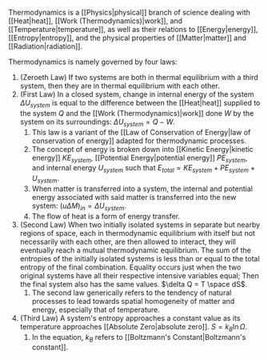 Thermodynamics is a [[Physics|physical]] branch of science dealing with [[Heat|heat]], [[Work (Thermodynamics)|work]], and [[Temperature|temperature]], as well as their relations to [[Energy|energy]], [[Entropy|entropy]], and the physical properties of [[Matter|matter]] and [[Radiation|radiation]].

Thermodynamics is namely governed by four laws:

1. (Zeroeth Law) If two systems are both in thermal equilibrium with a third system, then they are in thermal equilibrium with each other.
2. (First Law) In a closed system, change in internal energy of the system $\Delta U_{system}$ is equal to the difference between the [[Heat|heat]] supplied to the system $Q$ and the [[Work (Thermodynamics)|work]] done $W$ by the system on its surroundings: $\Delta U_{system} = Q - W$.
	1. This law is a variant of the [[Law of Conservation of Energy|law of conservation of energy]] adapted for thermodynamic processes.
	2. The concept of energy is broken down into [[Kinetic Energy|kinetic energy]] $KE_{system}$, [[Potential Energy|potential energy]] $PE_{system}$, and internal energy $U_{system}$ such that $E_{total} = KE_{system} + PE_{system} + U_{system}$.
	3. When matter is transferred into a system, the internal and potential energy associated with said matter is transferred into the new system: $(u\Delta M)_{in} = \Delta U_{system}$.
	4. The flow of heat is a form of energy transfer.
3. (Second Law) When two initially isolated systems in separate but nearby regions of space, each in thermodynamic equilibrium with itself but not necessarily with each other, are then allowed to interact, they will eventually reach a mutual thermodynamic equilibrium. The sum of the entropies of the initially isolated systems is less than or equal to the total entropy of the final combination. Equality occurs just when the two original systems have all their respective intensive variables equal; Then the final system also has the same values. $\delta Q = T \space dS$.
	1. The second law generically refers to the tendency of natural processes to lead towards spatial homogeneity of matter and energy, especially that of temperature.
4. (Third Law) A system's entropy approaches a constant value as its temperature approaches [[Absolute Zero|absolute zero]]. $S = k_B \ln{\Omega}$.
	1. In the equation, $k_B$ refers to [[Boltzmann's Constant|Boltzmann's constant]].
